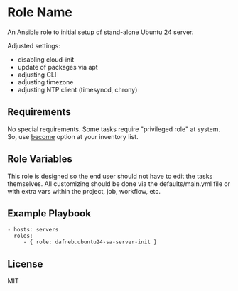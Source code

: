 Role Name
=========

An Ansible role to initial setup of stand-alone Ubuntu 24 server.

Adjusted settings:
 - disabling cloud-init
 - update of packages via apt
 - adjusting CLI
 - adjusting timezone
 - adjusting NTP client (timesyncd, chrony)

Requirements
------------

No special requirements. Some tasks require "privileged role" at system. So, use [become](https://docs.ansible.com/ansible/latest/playbook_guide/playbooks_privilege_escalation.html#using-become) option at your inventory list.

Role Variables
--------------

This role is designed so the end user should not have to edit the tasks themselves. All customizing should be done via the defaults/main.yml file or with extra vars within the project, job, workflow, etc.

Example Playbook
----------------

    - hosts: servers
      roles:
         - { role: dafneb.ubuntu24-sa-server-init }

License
-------

MIT

